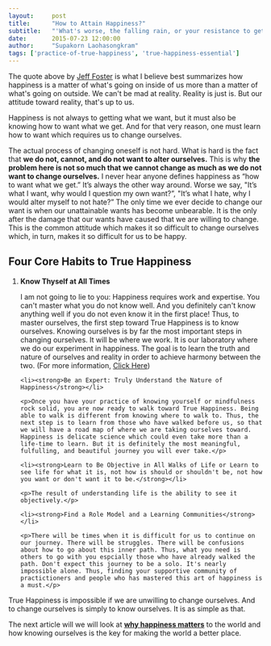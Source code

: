 ```yaml
---
layout:     post
title:      "How to Attain Happiness?"
subtitle:   "'What's worse, the falling rain, or your resistance to getting wet?'"
date:       2015-07-23 12:00:00
author:     "Supakorn Laohasongkram"
tags: ['practice-of-true-happiness', 'true-happiness-essential']
---
```


<p>The quote above by <a href="http://www.lifewithoutacentre.com/">Jeff Foster</a> is what I believe best summarizes how happiness is a matter of what's going on inside of us more than a matter of what's going on outside. We can't be mad at reality. Reality is just is. But our attitude toward reality, that's up to us.</p>

<p>Happiness is not always to getting what we want, but it must also be knowing how to want what we get. And for that very reason, one must learn how to want which requires us to change ourselves.</p>

<p>The actual process of changing oneself is not hard. What is hard is the fact that <strong>we do not, cannot, and do not want to alter ourselves.</strong> This is why <strong>the problem here is not so much that we cannot change as much as we do not want to change ourselves.</strong>  I never hear anyone defines happiness as  “how to want what we get.” It’s always the other way around. Worse we say, "It’s what I want, why would I question my own want?”, "It’s what I hate, why I would alter myself to not hate?” The only time we ever decide to change our want is when our unattainable wants has become unbearable. It is the only after the damage that our wants have caused that we are willing to change. This is the common attitude which makes it so difficult to change ourselves which, in turn, makes it so difficult for us to be happy.</p>

<h2>Four Core Habits to True Happiness</h2>

<ol>
	<li><strong>Know Thyself at All Times</strong></li>
	<p>I am not going to lie to you: Happiness requires work and expertise. You can't master what you do not know well. And you definitely can't know anything well if you do not even know it in the first place! Thus, to master ourselves, the first step toward True Happiness is to know ourselves. Knowing ourselves is by far the most important steps in changing ourselves. It will be where we work. It is our laboratory where we do our experiment in happiness. The goal is to learn the truth and nature of ourselves and reality in order to achieve harmony between the two. (For more information, <a href="/2016/03/22/why-meditate/">Click Here</a>)
</p>

<!-- 	<p>I won't go into details about the how here. These are the links to some articles at True Happiness that will guide you in detail about the how.</p>
	<ul>
		<li>
			
		</li>
		<li>
			
		</li>
	</ul> -->

	<li><strong>Be an Expert: Truly Understand the Nature of Happiness</strong></li>

	<p>Once you have your practice of knowing yourself or mindfulness rock solid, you are now ready to walk toward True Happiness. Being able to walk is different from knowing where to walk to. Thus, the next step is to learn from those who have walked before us, so that we will have a road map of where we are taking ourselves toward. Happiness is delicate science which could even take more than a life-time to learn. But it is definitely the most meaningful, fulfulling, and beautiful journey you will ever take.</p>

	<li><strong>Learn to Be Objective in All Walks of Life or Learn to see life for what it is, not how is should or shouldn't be, not how you want or don't want it to be.</strong></li>

	<p>The result of understanding life is the ability to see it objectively.</p>

	<li><strong>Find a Role Model and a Learning Communities</strong></li>

	<p>There will be times when it is difficult for us to continue on our journey. There will be struggles. There will be confusions about how to go about this inner path. Thus, what you need is others to go with you espcially those who have already walked the path. Don't expect this journey to be a solo. It's nearly impossible alone. Thus, finding your supportive community of practictioners and people who has mastered this art of happiness is a must.</p>

</ol>

True Happiness is impossible if we are unwilling to change ourselves. And to change ourselves is simply to know ourselves. It is as simple as that.

The next article will we will look at <strong><a href="/2015/08/24/why_true_happiness/">why happiness matters</a></strong> to the world and how knowing ourselves is the key for making the world a better place.